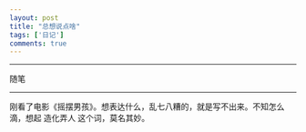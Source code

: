 ```yaml
---
layout: post
title: "总想说点啥"
tags: ['日记']
comments: true
---
```


---

随笔

---

刚看了电影《摇摆男孩》。想表达什么，乱七八糟的，就是写不出来。不知怎么滴，想起 造化弄人 这个词，莫名其妙。
